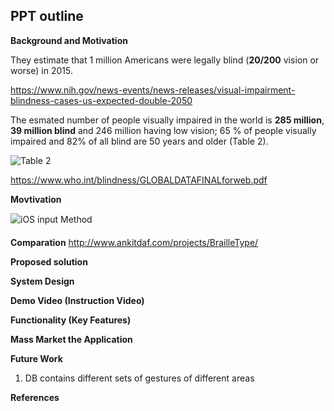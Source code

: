 ## PPT outline

**Background and Motivation**

They estimate that 1 million Americans were legally blind (**20/200** vision or worse) in 2015.

<https://www.nih.gov/news-events/news-releases/visual-impairment-blindness-cases-us-expected-double-2050>

The esmated number of people visually impaired in the world is **285 million**, **39 million blind** and 246 million having low vision; 65 % of people visually impaired and 82% of all blind are 50 years and older (Table 2).

![Table 2](https://image.slidesharecdn.com/epidemiology-and-visual-impairment-160422125234/95/global-blindness-epidemiology-and-visual-impairment-5-638.jpg?cb=1461330738)

<https://www.who.int/blindness/GLOBALDATAFINALforweb.pdf>

**Movtivation**

![iOS input Method](https://i.ytimg.com/vi/W-DN6E-JKFU/maxresdefault.jpg)

**Comparation**
http://www.ankitdaf.com/projects/BrailleType/


**Proposed solution**

**System Design**

**Demo Video (Instruction Video)**

**Functionality (Key Features)**

**Mass Market the Application**

**Future Work**
1. DB contains different sets of gestures of different areas

**References**



